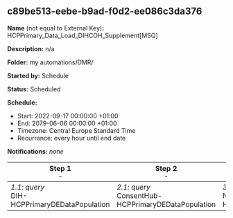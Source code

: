 ## c89be513-eebe-b9ad-f0d2-ee086c3da376

**Name** (not equal to External Key)**:** HCPPrimary_Data_Load_DIHCOH_Supplement[MSQ]

**Description:** n/a

**Folder:** my automations/DMR/

**Started by:** Schedule

**Status:** Scheduled

**Schedule:**

* Start: 2022-09-17 00:00:00 +01:00
* End: 2079-06-06 00:00:00 +01:00
* Timezone: Central Europe Standard Time
* Recurrance: every hour until end date

**Notifications:** _none_


| Step 1<br>_<small>-</small>_ | Step 2<br>_<small>-</small>_ | Step 3<br>_<small>-</small>_ | Step 4<br>_<small>-</small>_ |
| --- | --- | --- | --- |
| _1.1: query_<br>DIH-HCPPrimaryDEDataPopulation | _2.1: query_<br>ConsentHub-HCPPrimaryDEDataPopulation | _3.1: query_<br>NoPrimaryinCOH-HCPPrimaryDEDataPopulation | _4.1: query_<br>Token-HCPPrimaryDEDataPopulation |

